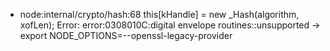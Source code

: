 - node:internal/crypto/hash:68 this[kHandle] = new _Hash(algorithm, xofLen); Error: error:0308010C:digital envelope routines::unsupported
-> export NODE_OPTIONS=--openssl-legacy-provider

